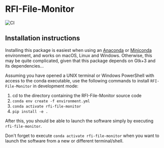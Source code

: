 # RFI-File-Monitor

![CI](https://github.com/rosalindfranklininstitute/rfi-file-monitor/workflows/CI/badge.svg?branch=master&event=push)

## Installation instructions

Installing this package is easiest when using an [Anaconda](https://www.anaconda.com/products/individual) or [Miniconda](https://docs.conda.io/en/latest/miniconda.html) environment, and works on macOS, Linux and Windows.
Otherwise, this may be quite complicated, given that this package depends on Gtk+3 and its dependencies...

Assuming you have opened a UNIX terminal or Windows PowerShell with access to the conda executable, use the following commands to install `RFI-File-Monitor` in development mode:

1. cd to the directory containing the RFI-File-Monitor source code
2. `conda env create -f environment.yml`
3. `conda activate rfi-file-monitor`
4. `pip install -e .`

After this, you should be able to launch the software simply by executing `rfi-file-monitor`.

Don't forget to execute `conda activate rfi-file-monitor` when you want to launch the software from a new or different terminal/shell.


